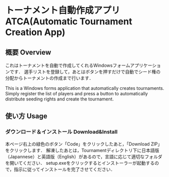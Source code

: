 # トーナメント自動作成アプリ ATCA(Automatic Tournament Creation App) 

## 概要 Overview
これはトーナメントを自動で作成してくれるWindowsフォームアプリケーションです．
選手リストを登録して，あとはボタンを押すだけで自動でシード権の分配からトーナメントの作成まで行います．

This is a Windows forms application that automatically creates tournaments.
Simply register the list of players and press a button to automatically distribute seeding rights and create the tournament.

## 使い方 Usage
### ダウンロード＆インストール Download&Install
本ページ右上の緑色のボタン「Code」をクリックしたあと，「Download ZIP」をクリックします．
解凍したあとは，Tournamentディレクトリ下に日本語版（Japannese）と英語版（English）があるので，言語に応じて適切なフォルダを開いてください．
setup.exeをクリックするとインストーラーが起動するので，指示に従ってインストールを完了させてください．
